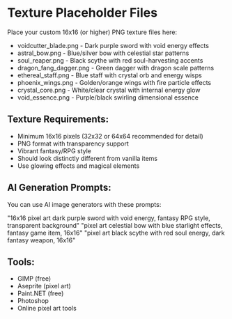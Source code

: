# Texture Placeholder Files

Place your custom 16x16 (or higher) PNG texture files here:

- voidcutter_blade.png - Dark purple sword with void energy effects
- astral_bow.png - Blue/silver bow with celestial star patterns
- soul_reaper.png - Black scythe with red soul-harvesting accents
- dragon_fang_dagger.png - Green dagger with dragon scale patterns
- ethereal_staff.png - Blue staff with crystal orb and energy wisps
- phoenix_wings.png - Golden/orange wings with fire particle effects
- crystal_core.png - White/clear crystal with internal energy glow
- void_essence.png - Purple/black swirling dimensional essence

## Texture Requirements:
- Minimum 16x16 pixels (32x32 or 64x64 recommended for detail)
- PNG format with transparency support
- Vibrant fantasy/RPG style
- Should look distinctly different from vanilla items
- Use glowing effects and magical elements

## AI Generation Prompts:
You can use AI image generators with these prompts:

"16x16 pixel art dark purple sword with void energy, fantasy RPG style, transparent background"
"pixel art celestial bow with blue starlight effects, fantasy game item, 16x16"
"pixel art black scythe with red soul energy, dark fantasy weapon, 16x16"

## Tools:
- GIMP (free)
- Aseprite (pixel art)
- Paint.NET (free)
- Photoshop
- Online pixel art tools
